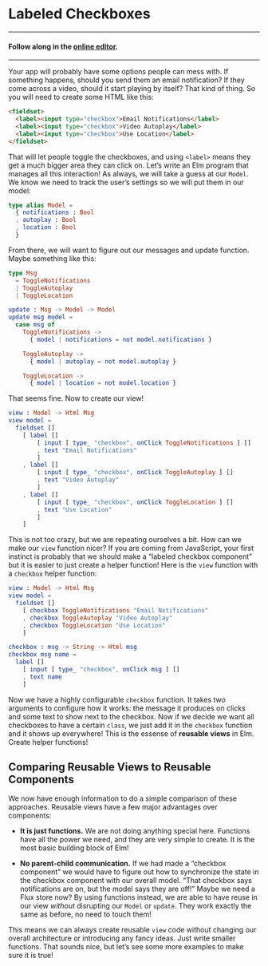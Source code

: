 # Labeled Checkboxes

---
#### Follow along in the [online editor](https://elm-lang.org/examples/checkboxes).
---

Your app will probably have some options people can mess with. If something happens, should you send them an email notification? If they come across a video, should it start playing by itself? That kind of thing. So you will need to create some HTML like this:

```html
<fieldset>
  <label><input type="checkbox">Email Notifications</label>
  <label><input type="checkbox">Video Autoplay</label>
  <label><input type="checkbox">Use Location</label>
</fieldset>
```

That will let people toggle the checkboxes, and using `<label>` means they get a much bigger area they can click on. Let’s write an Elm program that manages all this interaction! As always, we will take a guess at our `Model`. We know we need to track the user’s settings so we will put them in our model:

```elm
type alias Model =
  { notifications : Bool
  , autoplay : Bool
  , location : Bool
  }
```

From there, we will want to figure out our messages and update function. Maybe something like this:

```elm
type Msg
  = ToggleNotifications
  | ToggleAutoplay
  | ToggleLocation

update : Msg -> Model -> Model
update msg model =
  case msg of
    ToggleNotifications ->
      { model | notifications = not model.notifications }

    ToggleAutoplay ->
      { model | autoplay = not model.autoplay }

    ToggleLocation ->
      { model | location = not model.location }
```

That seems fine. Now to create our view!

```elm
view : Model -> Html Msg
view model =
  fieldset []
    [ label []
        [ input [ type_ "checkbox", onClick ToggleNotifications ] []
        , text "Email Notifications"
        ]
    , label []
        [ input [ type_ "checkbox", onClick ToggleAutoplay ] []
        , text "Video Autoplay"
        ]
    , label []
        [ input [ type_ "checkbox", onClick ToggleLocation ] []
        , text "Use Location"
        ]
    ]
```

This is not too crazy, but we are repeating ourselves a bit. How can we make our `view` function nicer? If you are coming from JavaScript, your first instinct is probably that we should make a &ldquo;labeled checkbox component&rdquo; but it is easier to just create a helper function! Here is the `view` function with a `checkbox` helper function:

```elm
view : Model -> Html Msg
view model =
  fieldset []
    [ checkbox ToggleNotifications "Email Notifications"
    , checkbox ToggleAutoplay "Video Autoplay"
    , checkbox ToggleLocation "Use Location"
    ]

checkbox : msg -> String -> Html msg
checkbox msg name =
  label []
    [ input [ type_ "checkbox", onClick msg ] []
    , text name
    ]
```

Now we have a highly configurable `checkbox` function. It takes two arguments to configure how it works: the message it produces on clicks and some text to show next to the checkbox. Now if we decide we want all checkboxes to have a certain `class`, we just add it in the `checkbox` function and it shows up everywhere! This is the essense of **reusable views** in Elm. Create helper functions!


## Comparing Reusable Views to Reusable Components

We now have enough information to do a simple comparison of these approaches. Reusable views have a few major advantages over components:

  - **It is just functions.** We are not doing anything special here. Functions have all the power we need, and they are very simple to create. It is the most basic building block of Elm!

  - **No parent-child communication.** If we had made a &ldquo;checkbox component&rdquo; we would have to figure out how to synchronize the state in the checkbox component with our overall model. &ldquo;That checkbox says notifications are on, but the model says they are off!&rdquo; Maybe we need a Flux store now? By using functions instead, we are able to have reuse in our view *without* disrupting our `Model` or `update`. They work exactly the same as before, no need to touch them!

This means we can always create reusable `view` code without changing our overall architecture or introducing any fancy ideas. Just write smaller functions. That sounds nice, but let’s see some more examples to make sure it is true!
